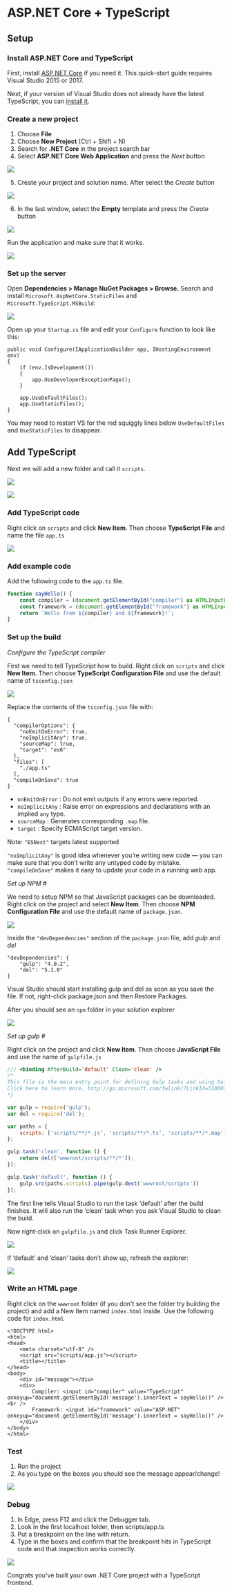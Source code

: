 # ASP.NET Core + TypeScript

## Setup 
### Install ASP.NET Core and TypeScript 
First, install [ASP.NET Core](https://dotnet.microsoft.com/apps/aspnet) if you need it. This quick-start guide requires Visual Studio 2015 or 2017.

Next, if your version of Visual Studio does not already have the latest TypeScript, you can [install it](https://www.typescriptlang.org/index.html#download-links).

### Create a new project 
1. Choose **File**
2. Choose **New Project** (Ctrl + Shift + N)
3. Search for **.NET Core** in the project search bar
4. Select **ASP.NET Core Web Application** and press the *Next* button

![](../../assets/images/tutorials/aspnet/createwebapp.png)

5. Create your project and solution name. After select the *Create* button

![](../../assets/images/tutorials/aspnet/namewebapp.png)

6. In the last window, select the **Empty** template and press the *Create* button

![](../../assets/images/tutorials/aspnet/emptytemplate.png)

Run the application and make sure that it works.

![](../../assets/images/tutorials/aspnet/workingsite.png)

### Set up the server 
Open **Dependencies > Manage NuGet Packages > Browse.** Search and install `Microsoft.AspNetCore.StaticFiles` and `Microsoft.TypeScript.MSBuild`:

![](../../assets/images/tutorials/aspnet/downloaddependency.png)

Open up your `Startup.cs` file and edit your `Configure` function to look like this:
``` 
public void Configure(IApplicationBuilder app, IHostingEnvironment env)
{
    if (env.IsDevelopment())
    {
        app.UseDeveloperExceptionPage();
    }

    app.UseDefaultFiles();
    app.UseStaticFiles();
}
```

You may need to restart VS for the red squiggly lines below `UseDefaultFiles` and `UseStaticFiles` to disappear.

## Add TypeScript 
Next we will add a new folder and call it `scripts`.

![](../../assets/images/tutorials/aspnet/newfolder.png)

![](../../assets/images/tutorials/aspnet/scripts.png)

### Add TypeScript code 

Right click on `scripts` and click **New Item**. Then choose **TypeScript File** and name the file `app.ts`

![](../../assets/images/tutorials/aspnet/tsfile.png)

### Add example code 

Add the following code to the `app.ts` file.

```ts
function sayHello() {
    const compiler = (document.getElementById("compiler") as HTMLInputElement).value;
    const framework = (document.getElementById("framework") as HTMLInputElement).value;
    return `Hello from ${compiler} and ${framework}!`;
}
```
### Set up the build 

*Configure the TypeScript compiler*

First we need to tell TypeScript how to build. Right click on `scripts` and click **New Item**. Then choose **TypeScript Configuration File** and use the default name of `tsconfig.json`

![](../../assets/images/tutorials/aspnet/tsconfig.png)

Replace the contents of the `tsconfig.json` file with:
```
{
  "compilerOptions": {
    "noEmitOnError": true,
    "noImplicitAny": true,
    "sourceMap": true,
    "target": "es6"
  },
  "files": [
    "./app.ts"
  ],
  "compileOnSave": true
}
```
* `onEmitOnError` : Do not emit outputs if any errors were reported.
* `noImplicitAny` : Raise error on expressions and declarations with an implied `any` type.
* `sourceMap` : Generates corresponding `.map` file.
* `target` : Specify ECMAScript target version. 

Note: `"ESNext"` targets latest supported 

`"noImplicitAny"` is good idea whenever you’re writing new code — you can make sure that you don’t write any untyped code by mistake. `"compileOnSave"` makes it easy to update your code in a running web app.

*Set up NPM* #

We need to setup NPM so that JavaScript packages can be downloaded. Right click on the project and select **New Item**. Then choose **NPM Configuration File** and use the default name of `package.json`.

![](../../assets/images/tutorials/aspnet/packagejson.png)

Inside the `"devDependencies"` section of the `package.json` file, add *gulp* and *del*

```
"devDependencies": {
    "gulp": "4.0.2",
    "del": "5.1.0"
}
```

Visual Studio should start installing gulp and del as soon as you save the file. If not, right-click package.json and then Restore Packages.

After you should see an `npm` folder in your solution explorer

![](../../assets/images/tutorials/aspnet/npm.png)

*Set up gulp* #

Right click on the project and click **New Item**. Then choose **JavaScript File** and use the name of `gulpfile.js`

```js
/// <binding AfterBuild='default' Clean='clean' />
/*
This file is the main entry point for defining Gulp tasks and using Gulp plugins.
Click here to learn more. http://go.microsoft.com/fwlink/?LinkId=518007
*/

var gulp = require('gulp');
var del = require('del');

var paths = {
    scripts: ['scripts/**/*.js', 'scripts/**/*.ts', 'scripts/**/*.map'],
};

gulp.task('clean', function () {
    return del(['wwwroot/scripts/**/*']);
});

gulp.task('default', function () {
    gulp.src(paths.scripts).pipe(gulp.dest('wwwroot/scripts'))
});
```
The first line tells Visual Studio to run the task ‘default’ after the build finishes. It will also run the ‘clean’ task when you ask Visual Studio to clean the build.

Now right-click on `gulpfile.js` and click Task Runner Explorer. 

![](../../assets/images/tutorials/aspnet/taskrunner.png)

If ‘default’ and ‘clean’ tasks don’t show up, refresh the explorer:

![](../../assets/images/tutorials/aspnet/taskrunnerrefresh.png)

### Write an HTML page 

Right click on the `wwwroot` folder (if you don't see the folder try building the project) and add a New Item named `index.html` inside. Use the following code for `index.html `

```
<!DOCTYPE html>
<html>
<head>
    <meta charset="utf-8" />
    <script src="scripts/app.js"></script>
    <title></title>
</head>
<body>
    <div id="message"></div>
    <div>
        Compiler: <input id="compiler" value="TypeScript" onkeyup="document.getElementById('message').innerText = sayHello()" /><br />
        Framework: <input id="framework" value="ASP.NET" onkeyup="document.getElementById('message').innerText = sayHello()" />
    </div>
</body>
</html>
```

### Test 

1. Run the project
2. As you type on the boxes you should see the message appear/change!

![](https://media.giphy.com/media/U3mTibRAx34DG3zhAN/giphy.gif)

### Debug

1. In Edge, press F12 and click the Debugger tab.
2. Look in the first localhost folder, then scripts/app.ts
3. Put a breakpoint on the line with return.
4. Type in the boxes and confirm that the breakpoint hits in TypeScript code and that inspection works correctly.

![](../../assets/images/tutorials/aspnet/debugger.png)

Congrats you've built your own .NET Core project with a TypeScript frontend.


